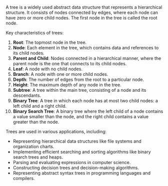 A tree is a widely used abstract data structure that represents a hierarchical structure. It consists of nodes connected by edges, where each node can have zero or more child nodes. The first node in the tree is called the root node.

Key characteristics of trees:
1. **Root**: The topmost node in the tree.
2. **Node**: Each element in the tree, which contains data and references to its child nodes.
3. **Parent and Child**: Nodes connected in a hierarchical manner, where the parent node is the one that connects to its child nodes.
4. **Leaf**: A node with no child nodes.
5. **Branch**: A node with one or more child nodes.
6. **Depth**: The number of edges from the root to a particular node.
7. **Height**: The maximum depth of any node in the tree.
8. **Subtree**: A tree within the main tree, consisting of a node and its descendants.
9. **Binary Tree**: A tree in which each node has at most two child nodes: a left child and a right child.
10. **Binary Search Tree**: A binary tree where the left child of a node contains a value smaller than the node, and the right child contains a value greater than the node.

Trees are used in various applications, including:
- Representing hierarchical data structures like file systems and organization charts.
- Implementing efficient searching and sorting algorithms like binary search trees and heaps.
- Parsing and evaluating expressions in computer science.
- Constructing decision trees and decision-making algorithms.
- Representing abstract syntax trees in programming languages and compilers.
